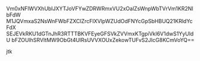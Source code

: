 Vm0xNFlWVXhUblJXYTJoVFYwZDRWRmxVU2xOalZsWnpWbTVrVm1KR2NIbFdW
M1JQVmxaS2NsWnFWbFZXClZrcFlXVlpWZUdOdFNYcGpSbHBUQ21KRldYcFdX
SEJEVkRKU1dGTnJhR3RTTTBKVFEyeGFSVkZVVmxKTgpiVkl6V1dwS1YyUldU
bFZOUlhSRVltMW9ObGt4UlRsUVVXOUxZekowTUFvS2JIcG8KCmVoYQ==

jtk
